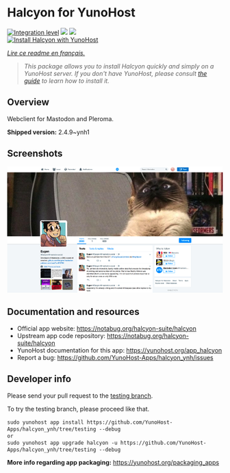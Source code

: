 <!--
N.B.: This README was automatically generated by https://github.com/YunoHost/apps/tree/master/tools/README-generator
It shall NOT be edited by hand.
-->

# Halcyon for YunoHost

[![Integration level](https://dash.yunohost.org/integration/halcyon.svg)](https://dash.yunohost.org/appci/app/halcyon) ![](https://ci-apps.yunohost.org/ci/badges/halcyon.status.svg) ![](https://ci-apps.yunohost.org/ci/badges/halcyon.maintain.svg)  
[![Install Halcyon with YunoHost](https://install-app.yunohost.org/install-with-yunohost.svg)](https://install-app.yunohost.org/?app=halcyon)

*[Lire ce readme en français.](./README_fr.md)*

> *This package allows you to install Halcyon quickly and simply on a YunoHost server.
If you don't have YunoHost, please consult [the guide](https://yunohost.org/#/install) to learn how to install it.*

## Overview

Webclient for Mastodon and Pleroma.

**Shipped version:** 2.4.9~ynh1



## Screenshots

![](./doc/screenshots/preview0.png)

## Documentation and resources

* Official app website: https://notabug.org/halcyon-suite/halcyon
* Upstream app code repository: https://notabug.org/halcyon-suite/halcyon
* YunoHost documentation for this app: https://yunohost.org/app_halcyon
* Report a bug: https://github.com/YunoHost-Apps/halcyon_ynh/issues

## Developer info

Please send your pull request to the [testing branch](https://github.com/YunoHost-Apps/halcyon_ynh/tree/testing).

To try the testing branch, please proceed like that.
```
sudo yunohost app install https://github.com/YunoHost-Apps/halcyon_ynh/tree/testing --debug
or
sudo yunohost app upgrade halcyon -u https://github.com/YunoHost-Apps/halcyon_ynh/tree/testing --debug
```

**More info regarding app packaging:** https://yunohost.org/packaging_apps
